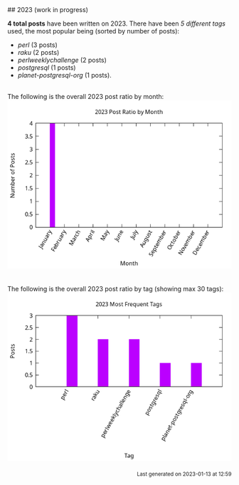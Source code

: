 <a name="2023" />
## 2023 (work in progress)

**4 total posts** have been written on 2023.
There have been *5 different tags* used, the most
popular being (sorted by number of posts):
 
- *perl* (3 posts)  
- *raku* (2 posts)  
- *perlweeklychallenge* (2 posts)  
- *postgresql* (1 posts)  
- *planet-postgresql-org* (1 posts).<br/>
<br/>
The following is the overall 2023 post ratio by month:
<br/>
    <center>
      <img src="/images/stats/2023-months.png" alt="2023 post ratio per month" />
    </center>
<br/>

<br/>
The following is the overall 2023 post ratio by tag (showing max 30 tags):
<br/>
  <center>
    <img src="/images/stats/2023-tags.png" alt="2023 post ratio per tag" />
  </center>
<br/>

<div align="right">
<small>
Last generated on 2023-01-13 at 12:59
</small>
</div>

<br/>
